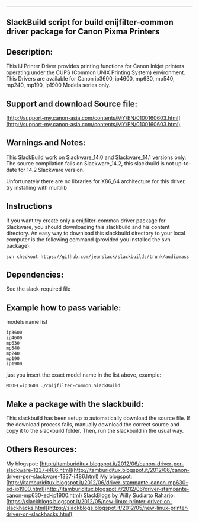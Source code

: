 ---------------------------------------------------------
SlackBuild script for build cnijfilter-common driver 
package for Canon Pixma Printers
---------------------------------------------------------

Description:
----
This IJ Printer Driver provides printing functions for Canon Inkjet
printers operating under the CUPS (Common UNIX Printing System)
environment.
This Drivers are available for Canon ip3600, ip4600, mp630, mp540, 
mp240, mp190, ip1900 Models series only.

Support and download Source file:
----
[http://support-my.canon-asia.com/contents/MY/EN/0100160603.html](http://support-my.canon-asia.com/contents/MY/EN/0100160603.html)

Warnings and Notes:
----
This SlackBuild work on Slackware_14.0 and Slackware_14.1 versions only.
The source compilation fails on Slackware_14.2, this slackbuild is not 
up-to-date for 14.2 Slackware version.

Unfortunately there are no libraries for X86_64 architecture for this driver,
try installing with multilib

Instructions
---- 
If you want try create only a cnijfilter-common driver package for Slackware, 
you should downloading this slackbuild and his content directory. An easy way 
to download this slackbuild directory to your local computer is the following 
command (provided you installed the svn package):

    svn checkout https://github.com/jeanslack/slackbuilds/trunk/audiomass

Dependencies:
----
See the slack-required file

Example how to pass variable:
----
models name list

    ip3600
    ip4600
    mp630
    mp540
    mp240
    mp190
    ip1900

just you insert the exact model name in the list above, example:

    MODEL=ip3600 ./cnijfilter-common.SlackBuild

Make a package with the slackbuild:
----
This slackbuild has been setup to automatically download the source file.
If the download process fails, manually download the correct source and 
copy it to the slackbuild folder.
Then, run the slackbuild in the usual way. 

Others Resources:
----
My blogspot:
[http://itamburiditux.blogspot.it/2012/06/canon-driver-per-slackware-1337-i486.html](http://itamburiditux.blogspot.it/2012/06/canon-driver-per-slackware-1337-i486.html)
My blogspot:
[http://itamburiditux.blogspot.it/2012/06/driver-stampante-canon-mp630-ed-ip1900.html](http://itamburiditux.blogspot.it/2012/06/driver-stampante-canon-mp630-ed-ip1900.html)
SlackBlogs by Willy Sudiarto Raharjo:
[https://slackblogs.blogspot.it/2012/05/new-linux-printer-driver-on-slackhacks.html](https://slackblogs.blogspot.it/2012/05/new-linux-printer-driver-on-slackhacks.html)
